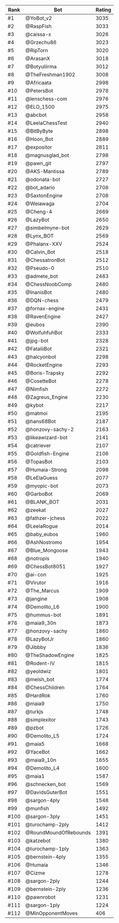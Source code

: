 Rank|Bot|Rating
---|---|---
#1|@YoBot_v2|3035
#2|@RaspFish|3033
#3|@caissa-x|3026
#4|@Grzechu86|3023
#5|@RipTorn|3020
#6|@ArasanX|3018
#7|@Botyuliirma|3012
#8|@TheFreshman1902|3008
#9|@Africaata|2998
#10|@PetersBot|2978
#11|@lenschess-com|2976
#12|@ELO_1500|2975
#13|@abcbot|2958
#14|@LeelaChessTest|2940
#15|@BitByByte|2898
#16|@Hoon_Bot|2889
#17|@expositor|2811
#18|@magnusglad_bot|2798
#19|@pawn_git|2797
#20|@AKS-Mantissa|2789
#21|@odonata-bot|2727
#22|@bot_adario|2708
#23|@SaxtonEngine|2708
#24|@Weiawaga|2704
#25|@Cheng-4|2669
#26|@LazyBot|2650
#27|@simbelmyne-bot|2629
#28|@Lynx_BOT|2569
#29|@Phalanx-XXV|2524
#30|@Calvin_Bot|2518
#31|@ChessatronBot|2512
#32|@Pseudo-0|2510
#33|@admete_bot|2483
#34|@ChessNoobComp|2480
#35|@InanisBot|2480
#36|@DQN-chess|2479
#37|@fornax-engine|2431
#38|@RavenEngine|2427
#39|@eubos|2390
#40|@WolfuhfuhBot|2333
#41|@jpg-bot|2328
#42|@FataliiBot|2321
#43|@halcyonbot|2298
#44|@RocketEngine|2293
#45|@Boris-Trapsky|2292
#46|@CosetteBot|2278
#47|@Nimfish|2272
#48|@Zagreus_Engine|2230
#49|@kybot|2217
#50|@matmoi|2195
#51|@hans68Bot|2187
#52|@honzovy-sachy-2|2163
#53|@likeawizard-bot|2141
#54|@catriever|2107
#55|@Goldfish-Engine|2106
#56|@TopasBot|2103
#57|@Humaia-Strong|2098
#58|@LeElaGuess|2077
#59|@myopic-bot|2073
#60|@GarboBot|2069
#61|@BLANK_BOT|2031
#62|@zeekat|2027
#63|@fathzer-jchess|2022
#64|@LeelaRogue|2014
#65|@baby_eubos|1960
#66|@AshNostromo|1954
#67|@Blue_Mongoose|1943
#68|@notropis|1940
#69|@ChessBot8051|1927
#70|@ai-con|1925
#71|@Virutor|1916
#72|@The_Marcus|1909
#73|@jangine|1908
#74|@Demolito_L6|1900
#75|@hummus-bot|1891
#76|@maia9_30n|1873
#77|@honzovy-sachy|1860
#78|@LazyBotJr|1860
#79|@Jibbby|1836
#80|@TheShadowEngine|1825
#81|@Rodent-IV|1815
#82|@yeoldwiz|1801
#83|@melsh_bot|1774
#84|@ChessChildren|1764
#85|@HardRok|1760
#86|@maia9|1750
#87|@turkjs|1748
#88|@simplexitor|1743
#89|@pzbot|1726
#90|@Demolito_L5|1724
#91|@maia5|1668
#92|@YaceBot|1662
#93|@maia9_10n|1655
#94|@Demolito_L4|1600
#95|@maia1|1587
#96|@schnecken_bot|1569
#97|@DavidsGuterBot|1551
#98|@sargon-4ply|1548
#99|@munfish|1492
#100|@sargon-3ply|1451
#101|@turochamp-2ply|1412
#102|@RoundMoundOfRebounds|1391
#103|@katzebot|1380
#104|@turochamp-1ply|1363
#105|@bernstein-4ply|1355
#106|@Humaia|1346
#107|@Cizme|1278
#108|@sargon-2ply|1244
#109|@bernstein-2ply|1236
#110|@pawnrobot|1231
#111|@sargon-1ply|1224
#112|@MinOpponentMoves|406
